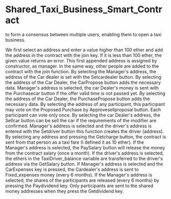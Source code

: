# Shared_Taxi_Business_Smart_Contract
to form a consensus between multiple users, enabling them to open a taxi business.

We first select an address and enter a value higher than 100 ether and add the address in the contract with the join key. 
If it is less than 100 ether, the given value returns an error.
This first appended address is assigned by constructor, as manager.
In the same way, other people are added to the contract with the join function.
By selecting the Manager's address, the address of the Car dealer is set with the Setcardealer button.
By selecting the address of the Car Dealer, the CarPropose button adds the necessary data.
Manager's address is selected, the car Dealer's money is sent with the Purchasecar button  if the offer valid time is not passed yet.
By selecting the address of the Car Dealer, the PurchasePropose button adds the necessary data.
By selecting the address of any participant, this participant may vote on the Proposed Purchase by Approvesellproposal button. Each participant can vote only once.
By selecting the car Dealer's address, the Sellcar button can be sell the car if the requirements of the modifier are confirmed.
Manager's address is selected and the driver's address is entered with the Setdriver button this function creates the driver (address).
By selecting any address and pressing the Getcharge button, the contract is sent from that person as a taxi fare (I defined it as 10 ether).
If the Manager's address is selected, the PaySalary button will release the money from the contract salary (once a month).
If the driver's address is selected, the ethers in the TaxiDriver_balance variable are transferred to the driver's address via the GetSalary button. 
If Manager's address is selected and the CarExpenses key is pressed, the Cardealer's address is sent to Fixed_expenses money (every 6 months).
If the Manager's address is selected, the shares of the participants are released (every 6 months) by pressing the Paydividend key.
Only participants are sent to the shared money addresses when they press the Getdividend key.
